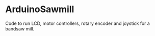 # ArduinoSawmill
Code to run LCD, motor controllers, rotary encoder and joystick for a bandsaw mill.
